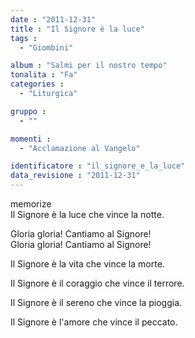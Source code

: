 ```yaml
---
date : "2011-12-31"
title : "Il Signore è la luce"
tags : 
  - "Giombini"

album : "Salmi per il nostro tempo"
tonalita : "Fa"
categories : 
  - "Liturgica"

gruppo : 
  - ""

momenti : 
  - "Acclamazione al Vangelo"

identificatore : "il_signore_e_la_luce"
data_revisione : "2011-12-31"
---
```

  
  
  
  
  
  
  
  
  
memorize  
 Il Signore è la luce che vince la notte.   
  
  
Gloria gloria! Cantiamo al Signore!   
Gloria gloria! Cantiamo al Signore!   
  
  
  
Il Signore è la vita che vince la morte.  
  
  
  
Il Signore è il coraggio che vince il terrore.  
  
  
  
Il Signore è il sereno che vince la pioggia.  
  
  
  
Il Signore è l'amore che vince il peccato.  
  
  
  
